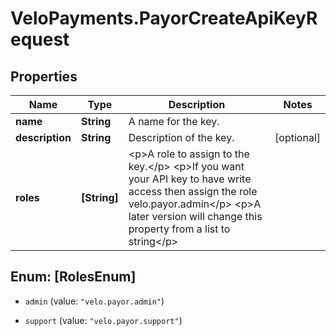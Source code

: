# VeloPayments.PayorCreateApiKeyRequest

## Properties

Name | Type | Description | Notes
------------ | ------------- | ------------- | -------------
**name** | **String** | A name for the key. | 
**description** | **String** | Description of the key. | [optional] 
**roles** | **[String]** | &lt;p&gt;A role to assign to the key.&lt;/p&gt; &lt;p&gt;If you want your API key to have write access then assign the role velo.payor.admin&lt;/p&gt; &lt;p&gt;A later version will change this property from a list to string&lt;/p&gt;  | 



## Enum: [RolesEnum]


* `admin` (value: `"velo.payor.admin"`)

* `support` (value: `"velo.payor.support"`)




